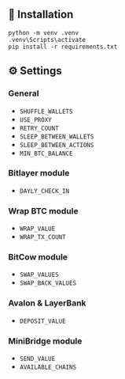 ##  🚀 Installation
```
python -m venv .venv
.venv\Scripts\activate
pip install -r requirements.txt
```

## ⚙️ Settings

### General

* `SHUFFLE_WALLETS` 
* `USE_PROXY` 
* `RETRY_COUNT` 
* `SLEEP_BETWEEN_WALLETS`
* `SLEEP_BETWEEN_ACTIONS`
* `MIN_BTC_BALANCE`

### Bitlayer module

* `DAYLY_CHECK_IN ` 

### Wrap BTC module

* `WRAP_VALUE ` 
* `WRAP_TX_COUNT` 

### BitCow module

* `SWAP_VALUES` 
* `SWAP_BACK_VALUES`

### Avalon & LayerBank

* `DEPOSIT_VALUE` 

### MiniBridge module

* `SEND_VALUE`
* `AVAILABLE_CHAINS`
